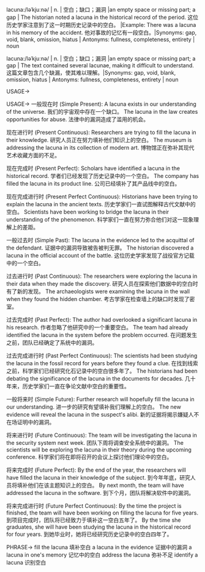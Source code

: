 lacuna:/ləˈkjuːnə/ | n. | 空白；缺口；漏洞 |an empty space or missing part; a gap | The historian noted a lacuna in the historical record of the period.  这位历史学家注意到了这一时期历史记录中的空白。 |Example: There was a lacuna in his memory of the accident. 他对事故的记忆有一段空白。|Synonyms: gap, void, blank, omission, hiatus | Antonyms: fullness, completeness, entirety | noun

lacuna:/ləˈkjuːnə/ | n. | 空白；缺口；漏洞 |an empty space or missing part; a gap |  The text contained several lacunae, making it difficult to understand. 这篇文章包含几个缺漏，使其难以理解。|Synonyms: gap, void, blank, omission, hiatus | Antonyms: fullness, completeness, entirety | noun


USAGE->

USAGE->
一般现在时 (Simple Present):
A lacuna exists in our understanding of the universe. 我们的宇宙观中存在一个缺口。
The lacuna in the law creates opportunities for abuse.  法律中的漏洞造成了滥用的机会。


现在进行时 (Present Continuous):
Researchers are trying to fill the lacuna in their knowledge. 研究人员正在努力填补他们知识上的空白。
The museum is addressing the lacuna in its collection of modern art.  博物馆正在弥补其现代艺术收藏方面的不足。


现在完成时 (Present Perfect):
Scholars have identified a lacuna in the historical record. 学者们已经发现了历史记录中的一个空白。
The company has filled the lacuna in its product line. 公司已经填补了其产品线中的空白。


现在完成进行时 (Present Perfect Continuous):
Historians have been trying to explain the lacuna in the ancient texts. 历史学家们一直试图解释古代文献中的空白。
Scientists have been working to bridge the lacuna in their understanding of the phenomenon. 科学家们一直在努力弥合他们对这一现象理解上的差距。


一般过去时 (Simple Past):
The lacuna in the evidence led to the acquittal of the defendant.  证据中的漏洞导致被告被判无罪。
The historian discovered a lacuna in the official account of the battle. 这位历史学家发现了战役官方记载中的一个空白。


过去进行时 (Past Continuous):
The researchers were exploring the lacuna in their data when they made the discovery.  研究人员在探索他们数据中的空白时有了新的发现。
The archaeologists were examining the lacuna in the wall when they found the hidden chamber.  考古学家在检查墙上的缺口时发现了密室。


过去完成时 (Past Perfect):
The author had overlooked a significant lacuna in his research. 作者忽略了他研究中的一个重要空白。
The team had already identified the lacuna in the system before the problem occurred.  在问题发生之前，团队已经确定了系统中的漏洞。


过去完成进行时 (Past Perfect Continuous):
The scientists had been studying the lacuna in the fossil record for years before they found a clue.  在找到线索之前，科学家们已经研究化石记录中的空白很多年了。
The historians had been debating the significance of the lacuna in the documents for decades.  几十年来，历史学家们一直在争论文献中空白的重要性。


一般将来时 (Simple Future):
Further research will hopefully fill the lacuna in our understanding.  进一步的研究有望填补我们理解上的空白。
The new evidence will reveal the lacuna in the suspect's alibi.  新的证据将揭示嫌疑人不在场证明中的漏洞。


将来进行时 (Future Continuous):
The team will be investigating the lacuna in the security system next week.  团队下周将调查安全系统中的漏洞。
The scientists will be exploring the lacuna in their theory during the upcoming conference.  科学家们将在即将召开的会议上探讨他们理论中的空白。


将来完成时 (Future Perfect):
By the end of the year, the researchers will have filled the lacuna in their knowledge of the subject.  到今年年底，研究人员将填补他们在该主题知识上的空白。
By next month, the team will have addressed the lacuna in the software. 到下个月，团队将解决软件中的漏洞。


将来完成进行时 (Future Perfect Continuous):
By the time the project is finished, the team will have been working on filling the lacuna for five years.  到项目完成时，团队将已经致力于填补这一空白五年了。
By the time she graduates, she will have been studying the lacuna in the historical record for four years. 到她毕业时，她将已经研究历史记录中的空白四年了。




PHRASE->
fill the lacuna 填补空白
a lacuna in the evidence  证据中的漏洞
a lacuna in one's memory  记忆中的空白
address the lacuna  弥补不足
identify a lacuna 识别空白
